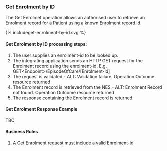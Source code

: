 

### Get Enrolment by ID
The Get Enrolmet operation allows an authorised user to retrieve an Enrolment record for a Patient using a known Enrolment record id.


<div>
{% includeget-enrolment-by-id.svg %}
</div>



####  Get Enrolment by ID processing steps:

1. The user supplies an enrolment-id to be looked up.
2. The integrating application sends an HTTP GET request for the Enrolment record using the enrolment-id. E.g. GET\<Endpoint>/EpisodeOfCare/[Enrolment-id]
3. The request is validated - ALT: Validation failure. Operation Outcome resource returned
4. The Enrolment record is retrieved from the NES - ALT: Enrolment Record not found. Operation Outcome resource returned<br />
5. The response containing the Enrolment record is returned.



####  Get Enrolment Response Example 
TBC

#### Business  Rules
1.  A Get Enrolment request must include a valid Enrolment-id


